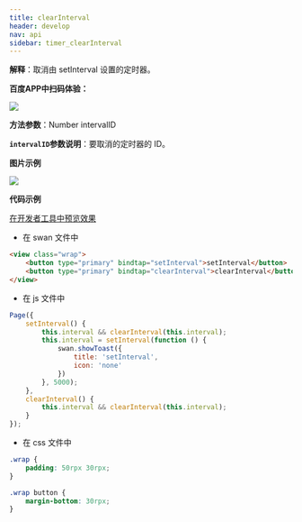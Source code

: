 ```yaml
---
title: clearInterval
header: develop
nav: api
sidebar: timer_clearInterval
---
```

 

**解释**：取消由 setInterval 设置的定时器。

**百度APP中扫码体验：**

<img src="https://b.bdstatic.com/miniapp/assets/images/doc_demo/fragment_timer.png"  class="demo-qrcode-image" />

**方法参数**：Number intervalID

**`intervalID`参数说明**：要取消的定时器的 ID。

**图片示例**

<div class="m-doc-custom-examples">
    <div class="m-doc-custom-examples-correct">
        <img src="https://b.bdstatic.com/miniapp/images/clearInterval.gif">
    </div>
    <div class="m-doc-custom-examples-correct">
        <img src=" ">
    </div>
    <div class="m-doc-custom-examples-correct">
        <img src=" ">
    </div>     
</div>

**代码示例**

<a href="swanide://fragment/06a5732dd6a5c4dfe18937335baadc071574042401827" title="在开发者工具中预览效果" target="_self">在开发者工具中预览效果</a>

* 在 swan 文件中

```html
<view class="wrap">
    <button type="primary" bindtap="setInterval">setInterval</button>
    <button type="primary" bindtap="clearInterval">clearInterval</button>
</view>
```

* 在 js 文件中

```js
Page({
    setInterval() {
        this.interval && clearInterval(this.interval);
        this.interval = setInterval(function () {
            swan.showToast({
                title: 'setInterval',
                icon: 'none'
            })
        }, 5000);
    },
    clearInterval() {
        this.interval && clearInterval(this.interval);
    }
});
```
* 在 css 文件中

```css
.wrap {
    padding: 50rpx 30rpx;
}

.wrap button {
    margin-bottom: 30rpx;
}
```


